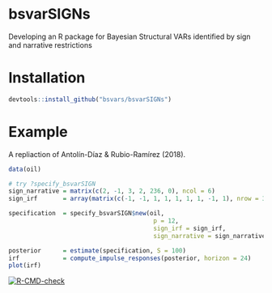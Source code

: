 
<!-- README.md is generated from README.Rmd. Please edit that file -->

# bsvarSIGNs

Developing an R package for Bayesian Structural VARs identified by sign
and narrative restrictions

# Installation

``` r
devtools::install_github("bsvars/bsvarSIGNs")
```

# Example

A repliaction of Antolín-Díaz & Rubio-Ramírez (2018).

``` r
data(oil)

# try ?specify_bsvarSIGN
sign_narrative = matrix(c(2, -1, 3, 2, 236, 0), ncol = 6)
sign_irf       = array(matrix(c(-1, -1, 1, 1, 1, 1, 1, -1, 1), nrow = 3), dim = c(3, 3, 1))

specification  = specify_bsvarSIGN$new(oil,
                                        p = 12,
                                        sign_irf = sign_irf,
                                        sign_narrative = sign_narrative)

posterior      = estimate(specification, S = 100)
irf            = compute_impulse_responses(posterior, horizon = 24)
plot(irf)
```

<!-- badges: start -->

[![R-CMD-check](https://github.com/bsvars/bsvarSIGNs/actions/workflows/R-CMD-check.yaml/badge.svg)](https://github.com/bsvars/bsvarSIGNs/actions/workflows/R-CMD-check.yaml)
<!-- badges: end -->
